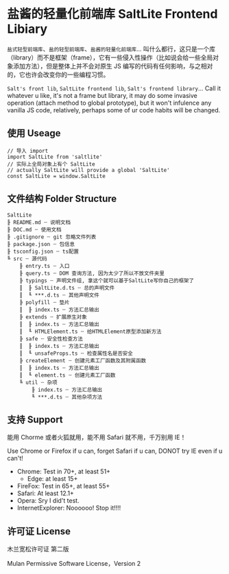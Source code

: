 # 盐酱的轻量化前端库 SaltLite Frontend Libiary

`盐式轻型前端库`、`盐的轻型前端库`、`盐酱的轻量化前端库`... 叫什么都行，这只是一个库（library）而不是框架（frame），它有一些侵入性操作（比如说会给一些全局对象添加方法），但是整体上并不会对原生 JS 编写的代码有任何影响，与之相对的，它也许会改变你的一些编程习惯。

`Salt's front lib`, `SaltLite frontend lib`, `Salt's frontend library`... Call it whatever u like, it's not a frame but library, it may do some invasive operation (attach method to global prototype), but it won't infulence any vanilla JS code, relatively, perhaps some of ur code habits will be changed.

## 使用 Useage

```
// 导入 import
import SaltLite from 'saltlite'
// 实际上全局对象上有个 SaltLite
// actually SaltLite will provide a global 'SaltLite'
const SaltLite = window.SaltLite
```

## 文件结构 Folder Structure

<!-- ║╟╠╚╙ -->

```
SaltLite
╟ README.md ┄ 说明文档
╟ DOC.md ┄ 使用文档
╟ .gitignore ┄ git 忽略文件列表
╟ package.json ┄ 包信息
╟ tsconfig.json ┄ ts配置
╚ src ┄ 源代码
    ╟ entry.ts ┄ 入口
    ╟ query.ts ┄ DOM 查询方法, 因为太少了所以不放文件夹里
    ╠ typings ┄ 声明文件组, 拿这个就可以基于SaltLite写你自己的框架了
    ║  ╟ SaltLite.d.ts ┄ 总的声明文件
    ║  ╙ ***.d.ts ┄ 其他声明文件
    ╠ polyfill ┄ 垫片
    ║  ╟ index.ts ┄ 方法汇总输出
    ╠ extends ┄ 扩展原生对象
    ║  ╟ index.ts ┄ 方法汇总输出
    ║  ╙ HTMLElement.ts ┄ 给HTMLElement原型添加新方法
    ╠ safe ┄ 安全性检查方法
    ║  ╟ index.ts ┄ 方法汇总输出
    ║  ╙ unsafeProps.ts ┄ 检查属性名是否安全
    ╠ createElement ┄ 创建元素工厂函数及其附属函数
    ║  ╟ index.ts ┄ 方法汇总输出
    ║  ╙ element.ts ┄ 创建元素工厂函数
    ╚ util ┄ 杂项
        ╟ index.ts ┄ 方法汇总输出
        ╙ ***.d.ts ┄ 其他杂项方法
```

## 支持 Support

能用 Chorme 或者火狐就用，能不用 Safari 就不用，千万别用 IE！

Use Chrome or Firefox if u can, forget Safari if u can, DONOT try IE even if u can't!

- Chrome: Test in 70+, at least 51+
  - Edge: at least 15+
- FireFox: Test in 65+, at least 55+
- Safari: At least 12.1+
- Opera: Sry I did't test.
- InternetExplorer: Noooooo! Stop it!!!!

## 许可证 License

木兰宽松许可证 第二版

Mulan Permissive Software License，Version 2
